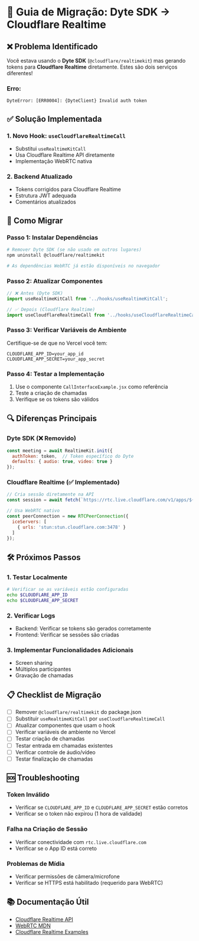 # 🔧 Guia de Migração: Dyte SDK → Cloudflare Realtime

## ❌ Problema Identificado

Você estava usando o **Dyte SDK** (`@cloudflare/realtimekit`) mas gerando tokens para **Cloudflare Realtime** diretamente. Estes são dois serviços diferentes!

### Erro:
```
DyteError: [ERR0004]: {DyteClient} Invalid auth token
```

## ✅ Solução Implementada

### 1. **Novo Hook: `useCloudflareRealtimeCall`**
- Substitui `useRealtimeKitCall`
- Usa Cloudflare Realtime API diretamente
- Implementação WebRTC nativa

### 2. **Backend Atualizado**
- Tokens corrigidos para Cloudflare Realtime
- Estrutura JWT adequada
- Comentários atualizados

## 🚀 Como Migrar

### Passo 1: Instalar Dependências
```bash
# Remover Dyte SDK (se não usado em outros lugares)
npm uninstall @cloudflare/realtimekit

# As dependências WebRTC já estão disponíveis no navegador
```

### Passo 2: Atualizar Componentes
```jsx
// ❌ Antes (Dyte SDK)
import useRealtimeKitCall from '../hooks/useRealtimeKitCall';

// ✅ Depois (Cloudflare Realtime)
import useCloudflareRealtimeCall from '../hooks/useCloudflareRealtimeCall';
```

### Passo 3: Verificar Variáveis de Ambiente
Certifique-se de que no Vercel você tem:
```env
CLOUDFLARE_APP_ID=your_app_id
CLOUDFLARE_APP_SECRET=your_app_secret
```

### Passo 4: Testar a Implementação
1. Use o componente `CallInterfaceExample.jsx` como referência
2. Teste a criação de chamadas
3. Verifique se os tokens são válidos

## 🔍 Diferenças Principais

### Dyte SDK (❌ Removido)
```jsx
const meeting = await RealtimeKit.init({
  authToken: token,  // Token específico do Dyte
  defaults: { audio: true, video: true }
});
```

### Cloudflare Realtime (✅ Implementado)
```jsx
// Cria sessão diretamente na API
const session = await fetch(`https://rtc.live.cloudflare.com/v1/apps/${appId}/sessions/new`);

// Usa WebRTC nativo
const peerConnection = new RTCPeerConnection({
  iceServers: [
    { urls: 'stun:stun.cloudflare.com:3478' }
  ]
});
```

## 🛠️ Próximos Passos

### 1. **Testar Localmente**
```bash
# Verificar se as variáveis estão configuradas
echo $CLOUDFLARE_APP_ID
echo $CLOUDFLARE_APP_SECRET
```

### 2. **Verificar Logs**
- Backend: Verificar se tokens são gerados corretamente
- Frontend: Verificar se sessões são criadas

### 3. **Implementar Funcionalidades Adicionais**
- Screen sharing
- Múltiplos participantes
- Gravação de chamadas

## 📋 Checklist de Migração

- [ ] Remover `@cloudflare/realtimekit` do package.json
- [ ] Substituir `useRealtimeKitCall` por `useCloudflareRealtimeCall`
- [ ] Atualizar componentes que usam o hook
- [ ] Verificar variáveis de ambiente no Vercel
- [ ] Testar criação de chamadas
- [ ] Testar entrada em chamadas existentes
- [ ] Verificar controle de áudio/vídeo
- [ ] Testar finalização de chamadas

## 🆘 Troubleshooting

### Token Inválido
- Verificar se `CLOUDFLARE_APP_ID` e `CLOUDFLARE_APP_SECRET` estão corretos
- Verificar se o token não expirou (1 hora de validade)

### Falha na Criação de Sessão
- Verificar conectividade com `rtc.live.cloudflare.com`
- Verificar se o App ID está correto

### Problemas de Mídia
- Verificar permissões de câmera/microfone
- Verificar se HTTPS está habilitado (requerido para WebRTC)

## 📚 Documentação Útil

- [Cloudflare Realtime API](https://developers.cloudflare.com/realtime/https-api/)
- [WebRTC MDN](https://developer.mozilla.org/en-US/docs/Web/API/WebRTC_API)
- [Cloudflare Realtime Examples](https://github.com/cloudflare/calls-examples)
